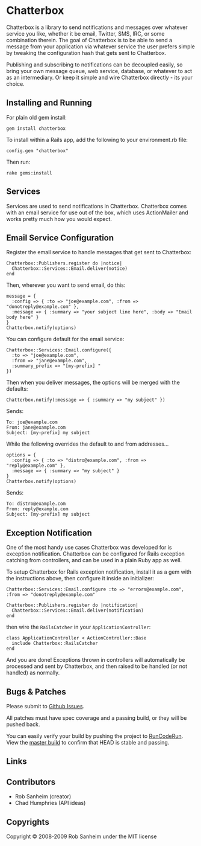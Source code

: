Chatterbox
==========================================

Chatterbox is a library to send notifications and messages over whatever service you like, whether it be email, Twitter, SMS, IRC, or some combination therein.  The goal of Chatterbox is to be able to send a message from your application via whatever service the user prefers simple by tweaking the configuration hash that gets sent to Chatterbox.

Publishing and subscribing to notifications can be decoupled easily, so bring your own message queue, web service, database, or whatever to act as an intermediary.  Or keep it simple and wire Chatterbox directly - its your choice.

## Installing and Running

For plain old gem install: 

    gem install chatterbox

To install within a Rails app, add the following to your environment.rb file:

    config.gem "chatterbox"

Then run:

    rake gems:install

## Services

Services are used to send notifications in Chatterbox.  Chatterbox comes with an email service for use out of the box, which uses ActionMailer and works pretty much how you would expect.

## Email Service Configuration

Register the email service to handle messages that get sent to Chatterbox:

    Chatterbox::Publishers.register do |notice|
      Chatterbox::Services::Email.deliver(notice)
    end

Then, wherever you want to send email, do this:

    message = {
      :config => { :to => "joe@example.com", :from => "donotreply@example.com" },
      :message => { :summary => "your subject line here", :body => "Email body here" }
    }
    Chatterbox.notify(options)

You can configure default for the email service:

    Chatterbox::Services::Email.configure({
      :to => "joe@example.com",
      :from => "jane@example.com", 
      :summary_prefix => "[my-prefix] "
    })

Then when you deliver messages, the options will be merged with the defaults:

    Chatterbox.notify(:message => { :summary => "my subject" })

Sends:

    To: joe@example.com
    From: jane@example.com
    Subject: [my-prefix] my subject

While the following overrides the default to and from addresses...

    options = {
      :config => { :to => "distro@example.com", :from => "reply@example.com" },
      :message => { :summary => "my subject" }
    }
    Chatterbox.notify(options)

Sends:

    To: distro@example.com
    From: reply@example.com
    Subject: [my-prefix] my subject

## Exception Notification

One of the most handy use cases Chatterbox was developed for is exception notification.  Chatterbox can be configured for Rails exception catching from controllers, and can be used in a plain Ruby app as well.  

To setup Chatterbox for Rails exception notification, install it as a gem with the instructions above, then configure it inside an initializer:

    Chatterbox::Services::Email.configure :to => "errors@example.com", :from => "donotreply@example.com"

    Chatterbox::Publishers.register do |notification|
      Chatterbox::Services::Email.deliver(notification)
    end

then wire the `RailsCatcher` in your `ApplicationController`:

    class ApplicationController < ActionController::Base
      include Chatterbox::RailsCatcher
    end

And you are done!  Exceptions thrown in controllers will automatically be processed and sent by Chatterbox, and then raised to be handled (or not handled) as normally.


Bugs & Patches
--------------
Please submit to [Github Issues](http://github.com/rsanheim/chatterbox/TODO).

All patches must have spec coverage and a passing build, or they will be pushed back.

You can easily verify your build by pushing the project to [RunCodeRun](http://runcoderun.com).  View the [master build](http://runcoderun.com/rsanheim/chatterbox) to confirm that HEAD is stable and passing.

Links
-------------

Contributors
------------
* Rob Sanheim (creator)
* Chad Humphries (API ideas)

Copyrights
------------
Copyright &copy; 2008-2009 Rob Sanheim under the MIT license
